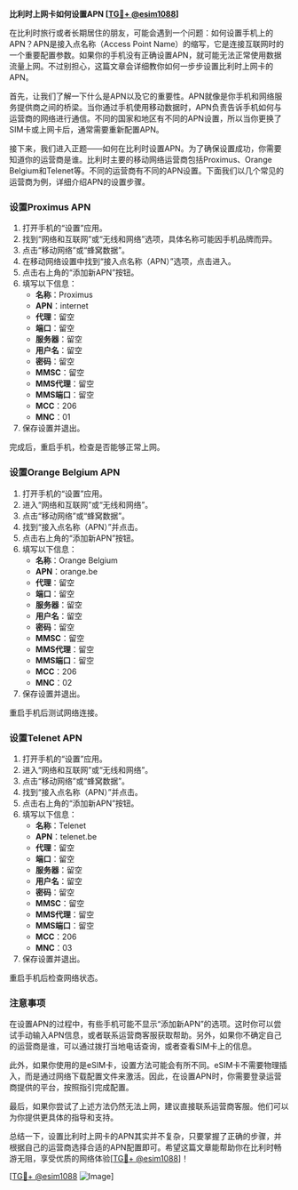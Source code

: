 **比利时上网卡如何设置APN [[TG💪+ @esim1088](https://t.me/s/esim1088)]**

在比利时旅行或者长期居住的朋友，可能会遇到一个问题：如何设置手机上的APN？APN是接入点名称（Access Point Name）的缩写，它是连接互联网时的一个重要配置参数。如果你的手机没有正确设置APN，就可能无法正常使用数据流量上网。不过别担心，这篇文章会详细教你如何一步步设置比利时上网卡的APN。

首先，让我们了解一下什么是APN以及它的重要性。APN就像是你手机和网络服务提供商之间的桥梁。当你通过手机使用移动数据时，APN负责告诉手机如何与运营商的网络进行通信。不同的国家和地区有不同的APN设置，所以当你更换了SIM卡或上网卡后，通常需要重新配置APN。

接下来，我们进入正题——如何在比利时设置APN。为了确保设置成功，你需要知道你的运营商是谁。比利时主要的移动网络运营商包括Proximus、Orange Belgium和Telenet等。不同的运营商有不同的APN设置。下面我们以几个常见的运营商为例，详细介绍APN的设置步骤。

### 设置Proximus APN

1. 打开手机的“设置”应用。
2. 找到“网络和互联网”或“无线和网络”选项，具体名称可能因手机品牌而异。
3. 点击“移动网络”或“蜂窝数据”。
4. 在移动网络设置中找到“接入点名称（APN）”选项，点击进入。
5. 点击右上角的“添加新APN”按钮。
6. 填写以下信息：
   - **名称**：Proximus
   - **APN**：internet
   - **代理**：留空
   - **端口**：留空
   - **服务器**：留空
   - **用户名**：留空
   - **密码**：留空
   - **MMSC**：留空
   - **MMS代理**：留空
   - **MMS端口**：留空
   - **MCC**：206
   - **MNC**：01
7. 保存设置并退出。

完成后，重启手机，检查是否能够正常上网。

### 设置Orange Belgium APN

1. 打开手机的“设置”应用。
2. 进入“网络和互联网”或“无线和网络”。
3. 点击“移动网络”或“蜂窝数据”。
4. 找到“接入点名称（APN）”并点击。
5. 点击右上角的“添加新APN”按钮。
6. 填写以下信息：
   - **名称**：Orange Belgium
   - **APN**：orange.be
   - **代理**：留空
   - **端口**：留空
   - **服务器**：留空
   - **用户名**：留空
   - **密码**：留空
   - **MMSC**：留空
   - **MMS代理**：留空
   - **MMS端口**：留空
   - **MCC**：206
   - **MNC**：02
7. 保存设置并退出。

重启手机后测试网络连接。

### 设置Telenet APN

1. 打开手机的“设置”应用。
2. 进入“网络和互联网”或“无线和网络”。
3. 点击“移动网络”或“蜂窝数据”。
4. 找到“接入点名称（APN）”并点击。
5. 点击右上角的“添加新APN”按钮。
6. 填写以下信息：
   - **名称**：Telenet
   - **APN**：telenet.be
   - **代理**：留空
   - **端口**：留空
   - **服务器**：留空
   - **用户名**：留空
   - **密码**：留空
   - **MMSC**：留空
   - **MMS代理**：留空
   - **MMS端口**：留空
   - **MCC**：206
   - **MNC**：03
7. 保存设置并退出。

重启手机后检查网络状态。

### 注意事项

在设置APN的过程中，有些手机可能不显示“添加新APN”的选项。这时你可以尝试手动输入APN信息，或者联系运营商客服获取帮助。另外，如果你不确定自己的运营商是谁，可以通过拨打当地电话查询，或者查看SIM卡上的信息。

此外，如果你使用的是eSIM卡，设置方法可能会有所不同。eSIM卡不需要物理插入，而是通过网络下载配置文件来激活。因此，在设置APN时，你需要登录运营商提供的平台，按照指引完成配置。

最后，如果你尝试了上述方法仍然无法上网，建议直接联系运营商客服。他们可以为你提供更具体的指导和支持。

总结一下，设置比利时上网卡的APN其实并不复杂，只要掌握了正确的步骤，并根据自己的运营商选择合适的APN配置即可。希望这篇文章能帮助你在比利时畅游无阻，享受优质的网络体验[[TG💪+ @esim1088](https://t.me/s/esim1088)]！

[[TG💪+ @esim1088](https://t.me/s/esim1088) ![Image](https://i.postimg.cc/4NQfJmqS/Snipaste-2025-05-13-00-14-12.png)]